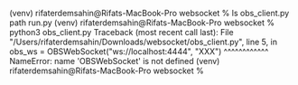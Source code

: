 (venv) rifaterdemsahin@Rifats-MacBook-Pro websocket % ls
obs_client.py	path		run.py
(venv) rifaterdemsahin@Rifats-MacBook-Pro websocket % python3 obs_client.py
Traceback (most recent call last):
  File "/Users/rifaterdemsahin/Downloads/websocket/obs_client.py", line 5, in <module>
    obs_ws = OBSWebSocket("ws://localhost:4444", "XXX")
             ^^^^^^^^^^^^
NameError: name 'OBSWebSocket' is not defined
(venv) rifaterdemsahin@Rifats-MacBook-Pro websocket % 